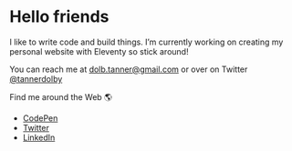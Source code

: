 # Hello friends

I like to write code and build things. I’m currently working on creating my personal website with Eleventy so stick around!

You can reach me at dolb.tanner@gmail.com or over on Twitter [@tannerdolby](https://twitter.com/tannerdolby)


Find me around the Web 🌎
* [CodePen](https://codepen.io/tannerdolby)
* [Twitter](https://codepen.io/tannerdolby)
* [LinkedIn](https://www.linkedin.com/in/tanner-dolby/)


